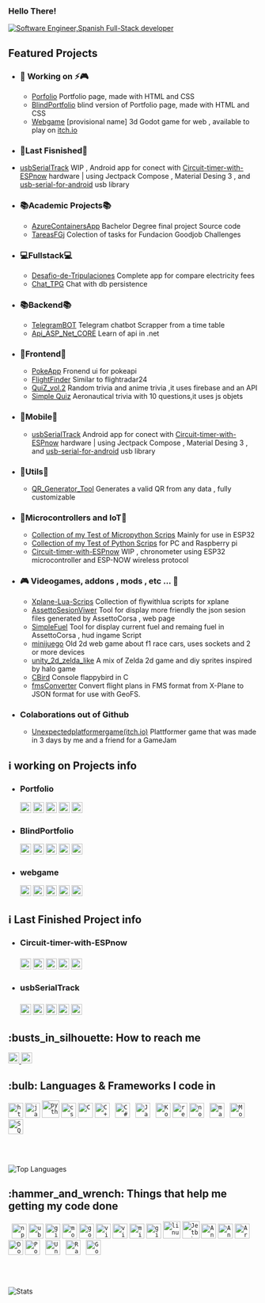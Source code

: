 ### Hello There!

<div aling="center">
    <a href="https://git.io/typing-svg"><img src="https://readme-typing-svg.demolab.com?font=Roboto+Slab&color=%233d85c6&size=30&center=true&vCenter=true&width=450&lines=I'm+Javier;Software+Engineer;Spanish;Full-Stack+Dev" alt="Software Engineer,Spanish Full-Stack developer"></a>
</div>

<h2>Featured Projects</h2>
<div>
    <ul>
        <li>
            <h3>🔭 Working on ⚡🎮</h3>
            <ul>
                <li><a href="https://github.com/javirs200/javirs200.github.io">Porfolio</a>
                    Portfolio page, made with HTML and CSS</li>
                </li>
                <li><a href="https://github.com/javirs200/BlindPortfolio">BlindPortfolio</a>
                    blind version of Portfolio page, made with HTML and CSS</li>
                </li>
                <!--freezing 2nd priority-->
                <li><a href="https://github.com/javirs200/webgame">Webgame</a> [provisional name] 3d Godot game
                    for
                    web , available to play on <a href="https://javirs200.itch.io/test-web-godot">itch.io</a> 
                </li>
            </ul>
        </li>
        <li>
            <h3>🏁Last Fisnished🏁</h3>
            <li><a href="https://github.com/javirs200/usbSerialTrack">usbSerialTrack</a> WIP , Android app for conect with <a href="https://github.com/javirs200/Circuit-timer-with-ESPnow">Circuit-timer-with-ESPnow</a> hardware | using Jectpack Compose , Material Desing 3 , and <a href="https://github.com/mik3y/usb-serial-for-android">usb-serial-for-android</a> usb library </li>
        </li>
        <li>
            <h3>📚Academic Projects📚</h3>
            <ul>
                <li><a href="https://github.com/javirs200/AzureContainersApp">AzureContainersApp</a> Bachelor
                    Degree
                    final project Source code</li>
                <li><a href="https://github.com/javirs200/TareasFGj">TareasFGj</a> Colection of tasks for
                    Fundacion Goodjob Challenges</li>
            </ul>
        </li>
        <li>
            <h3>💻Fullstack💻</h3>
            <ul>
                <li><a href="https://github.com/javirs200/Desafio-de-Tripulaciones-FULLSTACK">Desafio-de-Tripulaciones</a> Complete app for compare electricity fees</li>
                <li><a href="https://github.com/javirs200/Chat_TPG">Chat_TPG</a> Chat with db persistence</li>
            </ul>
        </li>
        <li>
            <h3>📚Backend📚</h3>
            <ul>
                <li><a href="https://github.com/javirs200/TelegramBOT">TelegramBOT</a> Telegram chatbot Scrapper from a time table</li>
                <li><a href="https://github.com/javirs200/Api_ASP_Net_CORE">Api_ASP_Net_CORE</a> Learn of api in .net</li>
            </ul>
        </li>
        <li>
            <h3>🔎Frontend🔎</h3>
            <ul>
                <li><a href="https://github.com/javirs200/PokeApp">PokeApp</a> Fronend ui for pokeapi</li>
                <li><a href="https://github.com/javirs200/jsFrontedApp">FlightFinder</a> Similar to flightradar24</li>
                <li><a href="https://github.com/javirs200/QuiZ_vol.2">QuiZ_vol.2</a> Random trivia and anime trivia ,it uses firebase and an API</li>
                <li><a href="https://github.com/javirs200/proyectos-quiz">Simple Quiz</a> Aeronautical trivia with 10 questions,it uses js objets</li>
            </ul>
        </li>
        <li>
            <h3>📱Mobile📱</h3>
            <ul>
                <li><a href="https://github.com/javirs200/usbSerialTrack">usbSerialTrack</a> Android app for conect with <a href="https://github.com/javirs200/Circuit-timer-with-ESPnow">Circuit-timer-with-ESPnow</a> hardware | using Jectpack Compose , Material Desing 3 , and <a href="https://github.com/mik3y/usb-serial-for-android">usb-serial-for-android</a> usb library </li>
            </ul>
        </li>
        <li>
            <h3>🔧Utils🔧</h3>
            <ul>
                <li><a href="https://github.com/javirs200/QR_Generator_Tool/">QR_Generator_Tool</a> Generates a valid QR from any data , fully customizable</li>
            </ul>
        </li>
        <li>
            <h3>🔌Microcontrollers and IoT🔌</h3>
            <ul>
                <li><a href="https://github.com/javirs200/cosasdeMicropython">Collection of my Test of Micropython Scrips</a> Mainly for use in ESP32</li>
                <li><a href="https://github.com/javirs200/cosasDePython">Collection of my Test of Python Scrips</a> for PC and Raspberry pi</li>
                <li><a href="https://github.com/javirs200/Circuit-timer-with-ESPnow">Circuit-timer-with-ESPnow</a> WIP , chronometer using ESP32 microcontroller and ESP-NOW wireless protocol</li>
            </ul>
        </li>
        <li>
            <h3>🎮 Videogames, addons , mods , etc ... 👾</h3>
                <ul>
                    <li><a href="https://github.com/javirs200/Xplane-Lua-Scrips">Xplane-Lua-Scrips</a> Collection of flywithlua scripts for xplane</li>
                    <li><a href="https://github.com/javirs200/AssettoSesionViwer">AssettoSesionViwer</a> Tool for display more friendly the json sesion files generated by AssettoCorsa , web page</li>
                    <li><a href="https://github.com/javirs200/SimpleFuel">SimpleFuel</a> Tool for display current fuel and remaing fuel in AssettoCorsa , hud ingame Script</li>
                    <li><a href="https://github.com/javirs200/minijuego">minijuego</a> Old 2d web game about f1 race cars, uses sockets and 2 or more devices</li>
                    <li><a href="https://github.com/javirs200/unity_2d_zelda_like">unity_2d_zelda_like</a> A mix of Zelda 2d game and diy sprites inspired by halo game</li>
                    <li><a href="https://github.com/javirs200/CBird">CBird</a> Console flappybird in C</li>
                    <li><a href="https://github.com/javirs200/fmsConverter">fmsConverter</a> Convert flight plans in FMS format from X-Plane to JSON format for use with GeoFS.</li>
                </ul>
        </li>
        <li>
        <h3>Colaborations out of Github</h3>
            <ul>
                <li><a href="https://javirs200.itch.io/unexpectedplatformergame">Unexpectedplatformergame(itch.io)</a> Plattformer game that was made in 3 days by me and a friend for a GameJam</li>
            </ul>
        </li>
    </ul>

</div>

<h2>ℹ️ working on Projects info</h2>
<ul>
    <li>
        <h3>Portfolio</h3>
        <img alt="Last commit" src="https://img.shields.io/github/last-commit/javirs200/javirs200.github.io?color=F05032&logo=git&logoColor&style=for-the-badge" height="22px">
        <img alt="Commit activity" src="https://img.shields.io/github/commit-activity/t/javirs200/javirs200.github.io?color=F05032&logo=git&logoColor&style=for-the-badge" height="22px">
        <img alt="forks" src="https://img.shields.io/github/forks/javirs200/javirs200.github.io?color=181717&logo=github&style=for-the-badge&logoColor=181717" height="22px">
        <img alt="Repo stars" src="https://img.shields.io/github/stars/javirs200/javirs200.github.io?color=181717&logo=github&style=for-the-badge&logoColor=181717" height="22px">
        <img alt="Contributors" src="https://img.shields.io/github/contributors/javirs200/javirs200.github.io?color=181717&logo=github&style=for-the-badge&logoColor=181717" height="22px">
    </li>
    <li>
        <h3>BlindPortfolio</h3>
        <img alt="Last commit" src="https://img.shields.io/github/last-commit/javirs200/BlindPortfolio?color=F05032&logo=git&logoColor&style=for-the-badge" height="22px">
        <img alt="Commit activity" src="https://img.shields.io/github/commit-activity/t/javirs200/BlindPortfolio?color=F05032&logo=git&logoColor&style=for-the-badge" height="22px">
        <img alt="forks" src="https://img.shields.io/github/forks/javirs200/BlindPortfolio?color=181717&logo=github&style=for-the-badge&logoColor=181717" height="22px">
        <img alt="Repo stars" src="https://img.shields.io/github/stars/javirs200/BlindPortfolio?color=181717&logo=github&style=for-the-badge&logoColor=181717" height="22px">
        <img alt="Contributors" src="https://img.shields.io/github/contributors/javirs200/BlindPortfolio?color=181717&logo=github&style=for-the-badge&logoColor=181717" height="22px">
    </li>
    <li>
        <h3>webgame</h3>
        <img alt="Last commit" src="https://img.shields.io/github/last-commit/javirs200/webgame?color=F05032&logo=git&logoColor&style=for-the-badge" height="22px">
        <img alt="Commit activity" src="https://img.shields.io/github/commit-activity/t/javirs200/webgame?color=F05032&logo=git&logoColor&style=for-the-badge" height="22px">
        <img alt="forks" src="https://img.shields.io/github/forks/javirs200/webgame?color=181717&logo=github&style=for-the-badge&logoColor=181717" height="22px">
        <img alt="Repo stars" src="https://img.shields.io/github/stars/javirs200/webgame?color=181717&logo=github&style=for-the-badge&logoColor=181717" height="22px">
        <img alt="Contributors" src="https://img.shields.io/github/contributors/javirs200/webgame?color=181717&logo=github&style=for-the-badge&logoColor=181717" height="22px">
    </li>
</ul>

<h2>ℹ️ Last Finished Project info</h2>
<ul>
    <li>
        <h3>Circuit-timer-with-ESPnow<h3>
        <img alt="Last commit" src="https://img.shields.io/github/last-commit/javirs200/Circuit-timer-with-ESPnow?color=F05032&logo=git&logoColor&style=for-the-badge" height="22px">
        <img alt="Commit activity" src="https://img.shields.io/github/commit-activity/t/javirs200/Circuit-timer-with-ESPnow?color=F05032&logo=git&logoColor&style=for-the-badge" height="22px">
        <img alt="forks" src="https://img.shields.io/github/forks/javirs200/Circuit-timer-with-ESPnow?color=181717&logo=github&style=for-the-badge&logoColor=181717" height="22px">
        <img alt="Repo stars" src="https://img.shields.io/github/stars/javirs200/Circuit-timer-with-ESPnow?color=181717&logo=github&style=for-the-badge&logoColor=181717" height="22px">
        <img alt="Contributors" src="https://img.shields.io/github/contributors/javirs200/Circuit-timer-with-ESPnow?color=181717&logo=github&style=for-the-badge&logoColor=181717" height="22px">
    </li>
    <li>
        <h3>usbSerialTrack<h3>
        <img alt="Last commit" src="https://img.shields.io/github/last-commit/javirs200/usbSerialTrack?color=F05032&logo=git&logoColor&style=for-the-badge" height="22px">
        <img alt="Commit activity" src="https://img.shields.io/github/commit-activity/t/javirs200/usbSerialTrack?color=F05032&logo=git&logoColor&style=for-the-badge" height="22px">
        <img alt="forks" src="https://img.shields.io/github/forks/javirs200/usbSerialTrack?color=181717&logo=github&style=for-the-badge&logoColor=181717" height="22px">
        <img alt="Repo stars" src="https://img.shields.io/github/stars/javirs200/usbSerialTrack?color=181717&logo=github&style=for-the-badge&logoColor=181717" height="22px">
        <img alt="Contributors" src="https://img.shields.io/github/contributors/javirs200/usbSerialTrack?color=181717&logo=github&style=for-the-badge&logoColor=181717" height="22px">
    </li>
</ul>

<h2>:busts_in_silhouette: How to reach me</h2>
<a href="https://github.com/javirs200">
    <img alt="Link to my GitHub" src="https://img.shields.io/github/followers/javirs200?style=for-the-badge&color=181717&logo=github&logoColor=181717&label=@javirs200" height="22px">
</a>
<a href="https://linkedin.com/in/pedrojaviermirandatejada">
    <img alt="link to my LinkedIn" src="https://img.shields.io/static/v1?label&message=/in/pedrojaviermirandatejada&color=0A66C2&style=for-the-badge&logo=linkedin" height="22px" />
</a>
</br>

<h2>:bulb: Languages & Frameworks I code in</h2>
<code><img title="HTML 5" alt="html5" width="30px" src="https://cdn.jsdelivr.net/gh/devicons/devicon/icons/html5/html5-original.svg" /></code>
<code><img title="JavaScript" alt="javascript" width="30px" src="https://cdn.jsdelivr.net/gh/devicons/devicon/icons/javascript/javascript-original.svg" /></code>
<code><img title="Python" alt="python" width="35px" src="https://cdn.jsdelivr.net/gh/devicons/devicon/icons/python/python-original.svg" /></code>
<code><img title="CSS 3" alt="css 3" width="30px" src="https://cdn.jsdelivr.net/gh/devicons/devicon/icons/css3/css3-original.svg" /></code>
<code><img title="C" alt="C" width="30px" src="https://cdn.jsdelivr.net/gh/devicons/devicon/icons/c/c-original.svg" /></code>
<code><img title="C++" alt="C+++" width="30px" src="https://cdn.jsdelivr.net/gh/devicons/devicon/icons/cplusplus/cplusplus-original.svg" /></code>
<code> <img title="C#" alt="C#" width="30px" src="https://cdn.jsdelivr.net/gh/devicons/devicon/icons/csharp/csharp-original.svg" /></code>
<code> <img title="Java" alt="Java" width="30px" src="https://cdn.jsdelivr.net/gh/devicons/devicon/icons/java/java-original.svg" /></code>
<code> <img title="Kotlin" alt="Kotlin" width="30px" src="https://cdn.jsdelivr.net/gh/devicons/devicon/icons/kotlin/kotlin-original.svg" /></code>
<code><img title="ReactJS" alt="react js" width="30px" src="https://cdn.jsdelivr.net/gh/devicons/devicon/icons/react/react-original.svg" /></code>
<code><img title="NodeJS" alt="node js" width="30px" src="https://cdn.jsdelivr.net/gh/devicons/devicon/icons/nodejs/nodejs-original.svg" /></code>
<code> <img title="Markdown" alt="markdown" width="30px" src="https://cdn.jsdelivr.net/gh/devicons/devicon/icons/markdown/markdown-original.svg" /></code>
<code> <img title="MongoDB" alt="MongoDB" width="30px" src="https://cdn.jsdelivr.net/gh/devicons/devicon/icons/mongodb/mongodb-original.svg" /></code>
<code> <img title="SQL" alt="SQL" width="30px" src="https://cdn.jsdelivr.net/gh/devicons/devicon/icons/sequelize/sequelize-original.svg" /></code>

</br></br>

![Top Languages](https://github-readme-stats.vercel.app/api/top-langs/?username=javirs200&theme=blue-green&show_icons=true&hide_border=true&langs_count=10)

<h2>:hammer_and_wrench: Things that help me getting my code done</h2>
<code> <img title="npm" alt="npm" width="30px" src="https://cdn.jsdelivr.net/gh/devicons/devicon/icons/npm/npm-original-wordmark.svg" /></code>
<code><img title="Ubuntu" alt="ubuntu" width="30px" src="https://cdn.jsdelivr.net/gh/devicons/devicon/icons/ubuntu/ubuntu-plain.svg" /></code>
<code><img title="Git" alt="git" width="30px" src="https://cdn.jsdelivr.net/gh/devicons/devicon/icons/git/git-original.svg" /></code>
<code><img title="Mozilla Firefox" alt="mozilla firefox" width="30px" src="https://cdn.jsdelivr.net/gh/devicons/devicon/icons/firefox/firefox-original.svg" /></code>
<code><img title="Google Chrome" alt="google chrome" width="30px" src="https://cdn.jsdelivr.net/gh/devicons/devicon/icons/chrome/chrome-original.svg" /></code>
<code><img title="Visual Studio" alt="visual studio" width="30px" src="https://cdn.jsdelivr.net/gh/devicons/devicon/icons/visualstudio/visualstudio-plain.svg" /></code>
<code><img title="VS Code" alt="visual studio code" width="30px" src="https://cdn.jsdelivr.net/gh/devicons/devicon/icons/vscode/vscode-original.svg" /></code>
<code><img title="MS Windows" alt="microsoft windows" width="30px" src="https://cdn.jsdelivr.net/gh/devicons/devicon/icons/windows8/windows8-original.svg" /></code>
<code><img title="GitHub" alt="github" width="30px" src="https://cdn.jsdelivr.net/gh/devicons/devicon/icons/github/github-original.svg" /></code>
<code><img title="Linux" alt="linux" width="35px" src="https://cdn.jsdelivr.net/gh/devicons/devicon/icons/linux/linux-original.svg" /></code>
<code><img title="Jetbrains" alt="Jetbrains" width="35px" src="https://cdn.jsdelivr.net/gh/devicons/devicon/icons/jetbrains/jetbrains-original.svg" /></code>
<code><img title="Android Studio" alt="Android Studio" width="30px" src="https://cdn.jsdelivr.net/gh/devicons/devicon/icons/androidstudio/androidstudio-original.svg" /></code>
<code><img title="Android" alt="Android" width="30px" src="https://cdn.jsdelivr.net/gh/devicons/devicon/icons/android/android-original.svg" /></code>
<code><img title="Arduino" alt="Arduino" width="30px" src="https://cdn.jsdelivr.net/gh/devicons/devicon/icons/arduino/arduino-original.svg" /></code>
<code><img title="Docker" alt="Docker" width="30px" src="https://cdn.jsdelivr.net/gh/devicons/devicon/icons/docker/docker-original.svg" /></code>
<code><img title="Postman" alt="Postman" width="30px" src="https://cdn.jsdelivr.net/gh/devicons/devicon/icons/postman/postman-original.svg" /></code>
<code> <img title="Unity" alt="Unity" width="30px" src="https://cdn.jsdelivr.net/gh/devicons/devicon/icons/unity/unity-original.svg" /></code>
<code> <img title="Raspberrypi" alt="Raspberrypi" width="30px" src="https://cdn.jsdelivr.net/gh/devicons/devicon/icons/raspberrypi/raspberrypi-original.svg" /></code>
<code> <img title="Godot" alt="Godot" width="30px" src="https://cdn.jsdelivr.net/gh/devicons/devicon/icons/godot/godot-original.svg" /></code>

</br></br>

![Stats](https://github-readme-stats.vercel.app/api?username=javirs200&theme=blue-green&show_icons=true&hide_border=true&count_private=true)
